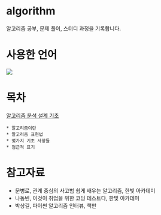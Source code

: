 # algorithm 
알고리즘 공부, 문제 풀이, 스터디 과정을 기록합니다.

# 사용한 언어
<img src="https://img.shields.io/badge/Python-3766AB?style=flat-square&logo=Python&logoColor=white"/>


# 목차
<a href="https://github.com/hijyun/algorithm/blob/master/course/Intro-to-Algorithm.md">알고리즘 분석 설계 기초</a>
    
    * 알고리즘이란
    * 알고리즘 표현법
    * 몇가지 기초 사항들
    * 점근적 표기


# 참고자료
* 문병로, 관계 중심의 사고법 쉽게 배우는 알고리즘, 한빛 아카데미
* 나동빈, 이것이 취업을 위한 코딩 테스트다, 한빛 아카데미
* 박상길, 파이썬 알고리즘 인터뷰, 책만